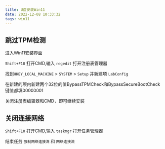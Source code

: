 ```yaml
---
title: U盘安装Win11
date: 2022-12-08 10:33:32
tags: win11
---
```


## 跳过TPM检测

进入Win11安装界面

`Shift+F10` 打开CMD,输入 `regedit` 打开注册表管理器

找到`HKEY_LOCAL_MACHINE` > `SYSTEM` > `Setup` 并新建项 `LabConfig`

在新建的项内新建两个32位的值BypassTPMCheck和BypassSecureBootCheck
键值都填00000001

关闭注册表编辑器和CMD，即可继续安装

## 关闭连接网络

`Shift+F10` 打开CMD,输入 `taskmgr` 打开任务管理器

结束任务 `强制网络连接流` 和 `网络连接流`

